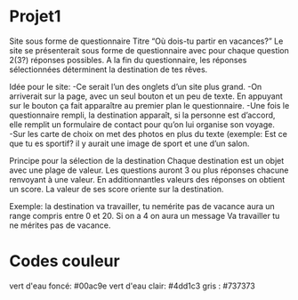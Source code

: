 # Projet1
Site sous forme de questionnaire
Titre “Où dois-tu partir en vacances?”
Le site se présenterait sous forme de questionnaire avec pour chaque question 2(3?) réponses possibles.
A la fin du questionnaire, les réponses sélectionnées déterminent la destination de tes rêves.


Idée pour le site:
-Ce serait l’un des onglets d’un site plus grand.
-On arriverait sur la page, avec un seul bouton et un peu de texte. En appuyant sur le bouton ça fait apparaître au premier plan le questionnaire.
-Une fois le questionnaire rempli, la destination apparaît, si la personne est d’accord, elle remplit un formulaire de contact pour qu’on lui organise son voyage.   
-Sur les carte de choix on met des photos en plus du texte (exemple: Est ce que tu es sportif? il y aurait une image de sport et une d’un salon. 


Principe pour la sélection de la destination
Chaque destination est un objet avec une plage de valeur. Les questions auront 3 ou plus réponses chacune renvoyant à une valeur. 
En additionnantles valeurs des réponses on obtient un score.
La valeur de ses score oriente sur la destination.

Exemple: la destination va travailler, tu nemérite pas de vacance aura un range compris entre 0 et 20. Si on a 4 on aura un message Va travailler tu ne mérites pas de vacance. 
# Codes couleur
 vert d'eau foncé: #00ac9e
 vert d'eau clair: #4dd1c3
 gris : #737373
    